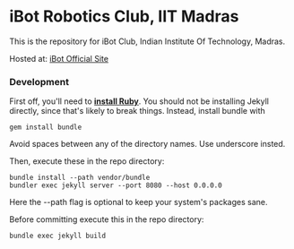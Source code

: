 # iBot Robotics Club, IIT Madras

This is the repository for iBot Club, Indian Institute Of Technology, Madras.

Hosted at: [iBot Official Site](https://a-jacked-nerd.github.io/ibot_iitm_website/)

### Development

First off, you'll need to **[install Ruby](https://www.digitalocean.com/community/tutorials/how-to-install-ruby-on-rails-with-rbenv-on-ubuntu-16-04)**. You should not be installing Jekyll directly, since that's likely to break things. Instead, install bundle with

```gem install bundle```

Avoid spaces between any of the directory names. Use underscore insted.

Then, execute these in the repo directory:

```
bundle install --path vendor/bundle
bundler exec jekyll server --port 8080 --host 0.0.0.0
```
Here the --path flag is optional to keep your system's packages sane.

Before committing execute this in the repo directory:
```
bundle exec jekyll build
```
